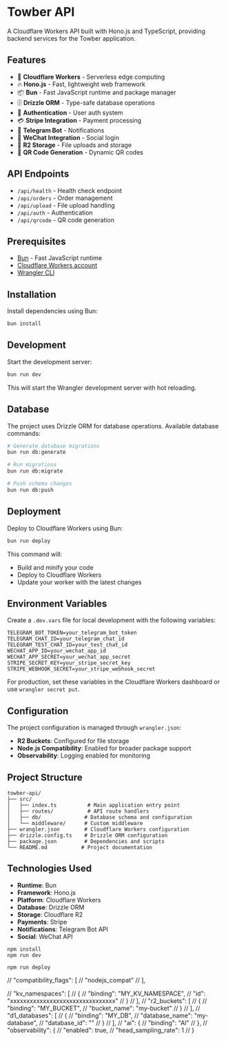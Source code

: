 # Towber API

A Cloudflare Workers API built with Hono.js and TypeScript, providing backend services for the Towber application.

## Features

- 🚀 **Cloudflare Workers** - Serverless edge computing
- 🔥 **Hono.js** - Fast, lightweight web framework
- 📦 **Bun** - Fast JavaScript runtime and package manager
- 🗄️ **Drizzle ORM** - Type-safe database operations
- 🔐 **Authentication** - User auth system
- 💳 **Stripe Integration** - Payment processing
- 📱 **Telegram Bot** - Notifications
- 💬 **WeChat Integration** - Social login
- 📁 **R2 Storage** - File uploads and storage
- 🔗 **QR Code Generation** - Dynamic QR codes

## API Endpoints

- `/api/health` - Health check endpoint
- `/api/orders` - Order management
- `/api/upload` - File upload handling
- `/api/auth` - Authentication
- `/api/qrcode` - QR code generation

## Prerequisites

- [Bun](https://bun.sh) - Fast JavaScript runtime
- [Cloudflare Workers account](https://workers.cloudflare.com)
- [Wrangler CLI](https://developers.cloudflare.com/workers/wrangler)

## Installation

Install dependencies using Bun:

```bash
bun install
```

## Development

Start the development server:

```bash
bun run dev
```

This will start the Wrangler development server with hot reloading.

## Database

The project uses Drizzle ORM for database operations. Available database commands:

```bash
# Generate database migrations
bun run db:generate

# Run migrations
bun run db:migrate

# Push schema changes
bun run db:push
```

## Deployment

Deploy to Cloudflare Workers using Bun:

```bash
bun run deploy
```

This command will:

- Build and minify your code
- Deploy to Cloudflare Workers
- Update your worker with the latest changes

## Environment Variables

Create a `.dev.vars` file for local development with the following variables:

```env
TELEGRAM_BOT_TOKEN=your_telegram_bot_token
TELEGRAM_CHAT_ID=your_telegram_chat_id
TELEGRAM_TEST_CHAT_ID=your_test_chat_id
WECHAT_APP_ID=your_wechat_app_id
WECHAT_APP_SECRET=your_wechat_app_secret
STRIPE_SECRET_KEY=your_stripe_secret_key
STRIPE_WEBHOOK_SECRET=your_stripe_webhook_secret
```

For production, set these variables in the Cloudflare Workers dashboard or use `wrangler secret put`.

## Configuration

The project configuration is managed through `wrangler.json`:

- **R2 Buckets**: Configured for file storage
- **Node.js Compatibility**: Enabled for broader package support
- **Observability**: Logging enabled for monitoring

## Project Structure

```
towber-api/
├── src/
│   ├── index.ts          # Main application entry point
│   ├── routes/           # API route handlers
│   ├── db/              # Database schema and configuration
│   └── middleware/      # Custom middleware
├── wrangler.json        # Cloudflare Workers configuration
├── drizzle.config.ts    # Drizzle ORM configuration
├── package.json         # Dependencies and scripts
└── README.md           # Project documentation
```

## Technologies Used

- **Runtime**: Bun
- **Framework**: Hono.js
- **Platform**: Cloudflare Workers
- **Database**: Drizzle ORM
- **Storage**: Cloudflare R2
- **Payments**: Stripe
- **Notifications**: Telegram Bot API
- **Social**: WeChat API

```
npm install
npm run dev
```

```
npm run deploy
```

// "compatibility_flags": [
// "nodejs_compat"
// ],

// "kv_namespaces": [
// {
// "binding": "MY_KV_NAMESPACE",
// "id": "xxxxxxxxxxxxxxxxxxxxxxxxxxxxxxxx"
// }
// ],
// "r2_buckets": [
// {
// "binding": "MY_BUCKET",
// "bucket_name": "my-bucket"
// }
// ],
// "d1_databases": [
// {
// "binding": "MY_DB",
// "database_name": "my-database",
// "database_id": ""
// }
// ],
// "ai": {
// "binding": "AI"
// },
// "observability": {
// "enabled": true,
// "head_sampling_rate": 1
// }
